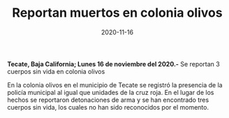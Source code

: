 ﻿---
layout: blog
title:  "Reportan muertos en colonia olivos"
date:   2020-11-16  
categories: Tecate
permalink: /:categories/:title:output_ext
image: img/cnr/
autor: 
---


**Tecate, Baja California;  Lunes 16 de noviembre del 2020.-** Se reportan 3 cuerpos sin vida en colonia olivos


En la colonia olivos en el municipio de Tecate se registró la presencia de la policía municipal al igual que unidades de la cruz roja. En el lugar de los hechos se reportaron detonaciones de arma y se han encontrado tres cuerpos sin vida, los cuales no han sido reconocidos por el momento.